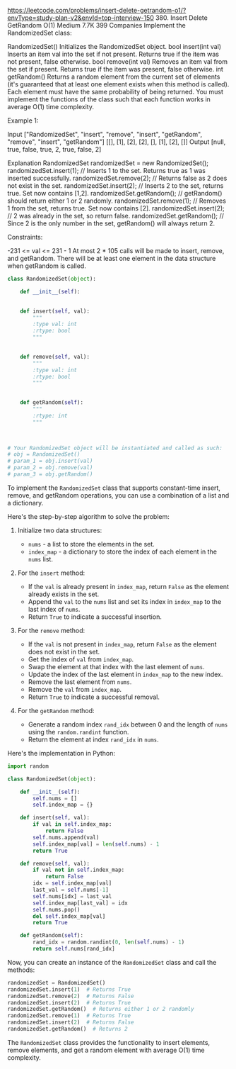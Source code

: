 https://leetcode.com/problems/insert-delete-getrandom-o1/?envType=study-plan-v2&envId=top-interview-150
380. Insert Delete GetRandom O(1)
Medium
7.7K
399
Companies
Implement the RandomizedSet class:

RandomizedSet() Initializes the RandomizedSet object.
bool insert(int val) Inserts an item val into the set if not present. Returns true if the item was not present, false otherwise.
bool remove(int val) Removes an item val from the set if present. Returns true if the item was present, false otherwise.
int getRandom() Returns a random element from the current set of elements (it's guaranteed that at least one element exists when this method is called). Each element must have the same probability of being returned.
You must implement the functions of the class such that each function works in average O(1) time complexity.

 

Example 1:

Input
["RandomizedSet", "insert", "remove", "insert", "getRandom", "remove", "insert", "getRandom"]
[[], [1], [2], [2], [], [1], [2], []]
Output
[null, true, false, true, 2, true, false, 2]

Explanation
RandomizedSet randomizedSet = new RandomizedSet();
randomizedSet.insert(1); // Inserts 1 to the set. Returns true as 1 was inserted successfully.
randomizedSet.remove(2); // Returns false as 2 does not exist in the set.
randomizedSet.insert(2); // Inserts 2 to the set, returns true. Set now contains [1,2].
randomizedSet.getRandom(); // getRandom() should return either 1 or 2 randomly.
randomizedSet.remove(1); // Removes 1 from the set, returns true. Set now contains [2].
randomizedSet.insert(2); // 2 was already in the set, so return false.
randomizedSet.getRandom(); // Since 2 is the only number in the set, getRandom() will always return 2.
 

Constraints:

-231 <= val <= 231 - 1
At most 2 * 105 calls will be made to insert, remove, and getRandom.
There will be at least one element in the data structure when getRandom is called.

```python
class RandomizedSet(object):

    def __init__(self):
        

    def insert(self, val):
        """
        :type val: int
        :rtype: bool
        """
        

    def remove(self, val):
        """
        :type val: int
        :rtype: bool
        """
        

    def getRandom(self):
        """
        :rtype: int
        """
        


# Your RandomizedSet object will be instantiated and called as such:
# obj = RandomizedSet()
# param_1 = obj.insert(val)
# param_2 = obj.remove(val)
# param_3 = obj.getRandom()
```

To implement the `RandomizedSet` class that supports constant-time insert, remove, and getRandom operations, you can use a combination of a list and a dictionary.

Here's the step-by-step algorithm to solve the problem:

1. Initialize two data structures:
   - `nums` - a list to store the elements in the set.
   - `index_map` - a dictionary to store the index of each element in the `nums` list.

2. For the `insert` method:
   - If the `val` is already present in `index_map`, return `False` as the element already exists in the set.
   - Append the `val` to the `nums` list and set its index in `index_map` to the last index of `nums`.
   - Return `True` to indicate a successful insertion.

3. For the `remove` method:
   - If the `val` is not present in `index_map`, return `False` as the element does not exist in the set.
   - Get the index of `val` from `index_map`.
   - Swap the element at that index with the last element of `nums`.
   - Update the index of the last element in `index_map` to the new index.
   - Remove the last element from `nums`.
   - Remove the `val` from `index_map`.
   - Return `True` to indicate a successful removal.

4. For the `getRandom` method:
   - Generate a random index `rand_idx` between 0 and the length of `nums` using the `random.randint` function.
   - Return the element at index `rand_idx` in `nums`.

Here's the implementation in Python:

```python
import random

class RandomizedSet(object):

    def __init__(self):
        self.nums = []
        self.index_map = {}

    def insert(self, val):
        if val in self.index_map:
            return False
        self.nums.append(val)
        self.index_map[val] = len(self.nums) - 1
        return True

    def remove(self, val):
        if val not in self.index_map:
            return False
        idx = self.index_map[val]
        last_val = self.nums[-1]
        self.nums[idx] = last_val
        self.index_map[last_val] = idx
        self.nums.pop()
        del self.index_map[val]
        return True

    def getRandom(self):
        rand_idx = random.randint(0, len(self.nums) - 1)
        return self.nums[rand_idx]
```

Now, you can create an instance of the `RandomizedSet` class and call the methods:

```python
randomizedSet = RandomizedSet()
randomizedSet.insert(1)  # Returns True
randomizedSet.remove(2)  # Returns False
randomizedSet.insert(2)  # Returns True
randomizedSet.getRandom()  # Returns either 1 or 2 randomly
randomizedSet.remove(1)  # Returns True
randomizedSet.insert(2)  # Returns False
randomizedSet.getRandom()  # Returns 2
```

The `RandomizedSet` class provides the functionality to insert elements, remove elements, and get a random element with average O(1) time complexity.